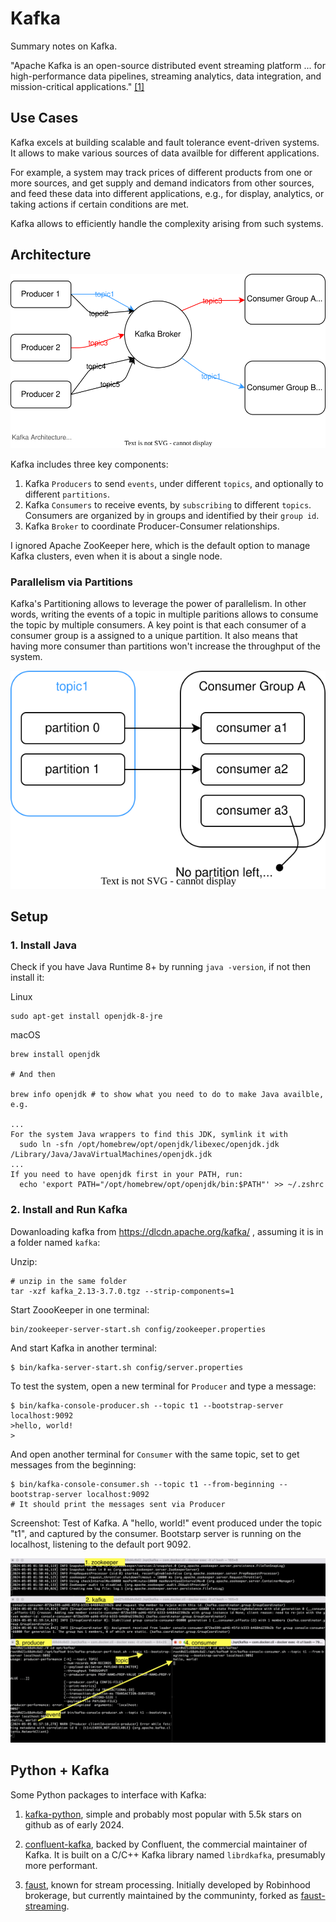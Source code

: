 # Kafka

Summary notes on Kafka.

"Apache Kafka is an open-source distributed event streaming platform ... for high-performance data pipelines, streaming analytics, data integration, and mission-critical applications." [[1]](https://kafka.apache.org/quickstart)

##  Use Cases

Kafka excels at building scalable and fault tolerance event-driven systems. It allows to make various sources of data availble for different applications. 

For example, a system may track prices of different products from one or more sources, and get supply and demand indicators from other sources, and feed these data into different applications, e.g., for display, analytics, or taking actions if certain conditions are met. 

Kafka allows to efficiently handle the complexity arising from such systems.

## Architecture

![Kafka Architecture](./kafka.drawio.svg)

Kafka includes three key components: 

1. Kafka `Producers` to send `events`, under different `topics`, and optionally to different `partitions`. 
2. Kafka `Consumers` to receive events, by `subscribing` to different `topics`. Consumers are organized by in groups and identified by their `group id`.
3. Kafka `Broker` to coordinate Producer-Consumer relationships.

I ignored Apache ZooKeeper here, which is the default option to manage Kafka clusters, even when it is about a single node. 

### Parallelism via Partitions

Kafka's Partitioning allows to leverage the power of parallelism. In other words, writing the events of a topic in multiple paritions allows to consume the topic by multiple consumers. A key point is that each consumer of a consumer group is a assigned to a unique partition. It also means that having more consumer than partitions won't increase the throughput of the system.

![Kafka Topic Paritions](./kafka-partition.drawio.svg)


## Setup

### 1. Install Java

Check if you have Java Runtime 8+ by running `java -version`, if not then install it:

Linux 

```
sudo apt-get install openjdk-8-jre
```

macOS
```
brew install openjdk

# And then 

brew info openjdk # to show what you need to do to make Java availble, e.g. 

...
For the system Java wrappers to find this JDK, symlink it with
  sudo ln -sfn /opt/homebrew/opt/openjdk/libexec/openjdk.jdk /Library/Java/JavaVirtualMachines/openjdk.jdk
...
If you need to have openjdk first in your PATH, run:
  echo 'export PATH="/opt/homebrew/opt/openjdk/bin:$PATH"' >> ~/.zshrc
``` 


### 2. Install and Run Kafka

Dowanloading kafka from https://dlcdn.apache.org/kafka/ , assuming it is in a folder named `kafka`:

Unzip:
```
# unzip in the same folder
tar -xzf kafka_2.13-3.7.0.tgz --strip-components=1
```

Start ZoooKeeper in one terminal:
```
bin/zookeeper-server-start.sh config/zookeeper.properties
```

And start Kafka in another terminal:
```
$ bin/kafka-server-start.sh config/server.properties
```

To test the system, open a new terminal for `Producer` and type a message:
```
$ bin/kafka-console-producer.sh --topic t1 --bootstrap-server localhost:9092
>hello, world!
>
```

And open another terminal for `Consumer` with the same topic, set to get messages from the beginning:
```
$ bin/kafka-console-consumer.sh --topic t1 --from-beginning --bootstrap-server localhost:9092
# It should print the messages sent via Producer
```

Screenshot: Test of Kafka. A "hello, world!" event produced under the topic "t1", and captured by the consumer. Bootstarp server is running on the localhost, listening to the default port 9092.

![Screenshot: test of Kafka](./kafka-test.png)

## Python + Kafka

Some Python packages to interface with Kafka:

1. [kafka-python](https://github.com/dpkp/kafka-python/tree/master), simple and probably most popular with 5.5k stars on github as of early 2024.

2. [confluent-kafka](https://github.com/confluentinc/confluent-kafka-python), backed by Confluent, the commercial maintainer of Kafka. It is built on a C/C++ Kafka library named `librdkafka`, presumably more performant.

3. [faust](https://github.com/robinhood/faust), known for stream processing. Initially developed by Robinhood brokerage, but currently maintained by the communinty, forked as [faust-streaming](https://github.com/faust-streaming/faust). 


